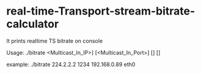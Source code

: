 # real-time-Transport-stream-bitrate-calculator
It prints realtime TS bitrate on console

Usage:
./bitrate <Multicast_In_IP>] [<Multicast_In_Port>] [<HostInterfaceIP>] [<HostInterfaceName>]

example:
./bitrate 224.2.2.2 1234 192.168.0.89 eth0



